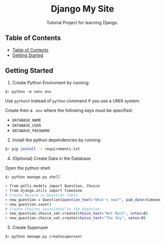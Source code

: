 <br />    
<p align="center">
<h1 align="center">Django My Site</h1>
<p align="center">
    Tutorial Project for learning Django.
</p>

## Table of Contents

- [Table of Contents](#table-of-contents)
- [Getting Started](#getting-started)

## Getting Started
1. Create Python Enviroment by running:
```bash
$> python -m venv env
```
Use `python3` instead of `python` command if you use a UNIX system.

Create then a `.env` where the following keys must be specified:
- `DATABASE_NAME`
- `DATABASE_USER`
- `DATABASE_PASSWORD`

2. Install the python dependencies by running:
```bash
$> pip install -r requirements.txt
```

4. (Optional) Create Data in the Database

Open the python shell:
```bash
$> python manage.py shell
```
```bash
> from polls.models import Question, Choice
> from django.utils import timezone
# Create Record in Question Table
> new_question = Question(question_text="What's new?", pub_date=timezone.now())
> new_question.save()
# Create Choices associated to the Question
> new_question.choice_set.create(choice_text="Not Much", votes=0)
> new_question.choice_set.create(choice_text="The Sky", votes=0)
```

5. Create Superuser
```bash
$> python manage.py createsuperuser
```




